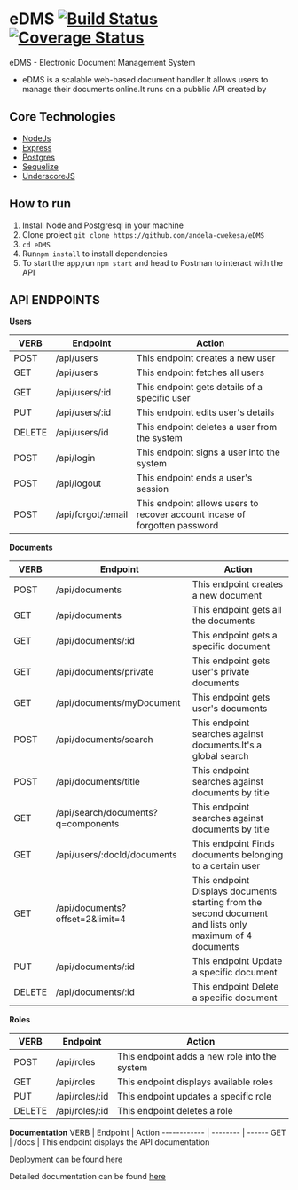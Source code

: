 # eDMS [![Build Status](https://travis-ci.org/andela-cwekesa/eDMS.svg?branch=chore/142486373/Troubleshoot-Travis)](https://travis-ci.org/andela-cwekesa/eDMS) [![Coverage Status](https://coveralls.io/repos/github/andela-cwekesa/eDMS/badge.svg?branch=chore%2F142486373%2FTroubleshoot-Travis)](https://coveralls.io/github/andela-cwekesa/eDMS?branch=chore%2F142486373%2FTroubleshoot-Travis)
eDMS - Electronic Document Management System

- eDMS is a scalable web-based document handler.It allows users to manage their documents online.It runs on a pubblic API created by 

Core Technologies
-----------
- [NodeJs](http://nodejs.org)
- [Express](http://expressjs.com)
- [Postgres](http://postgresql.com)
- [Sequelize](http://sequelizejs.com)
- [UnderscoreJS](http://underscorejs.org/)

How to run
------------
1.  Install Node and Postgresql in your machine 
2.  Clone project `git clone https://github.com/andela-cwekesa/eDMS`
3.  `cd eDMS`
4.  Run`npm install` to install dependencies
5.  To start the app,run `npm start` and head to Postman to interact with the API

## API ENDPOINTS

**Users**

VERB | Endpoint | Action
------------ | -------- | ------
POST | /api/users | This endpoint creates a new user
GET | /api/users | This endpoint fetches all users
GET | /api/users/:id | This endpoint gets details of a specific user
PUT | /api/users/:id | This endpoint edits user's details
DELETE | /api/users/id |This endpoint deletes a user from the system
POST | /api/login | This endpoint signs a user into the system
POST | /api/logout | This endpoint ends a user's session
POST | /api/forgot/:email | This endpoint allows users to recover account incase of forgotten password


**Documents**

VERB| Endpoint | Action
------------ | -------- | ------
POST | /api/documents | This endpoint creates a new document
GET | /api/documents | This endpoint gets all the documents
GET | /api/documents/:id | This endpoint gets a specific document
GET | /api/documents/private | This endpoint gets user's private documents
GET | /api/documents/myDocument | This endpoint gets user's documents
POST | /api/documents/search | This endpoint searches against documents.It's a global search
POST | /api/documents/title | This endpoint searches against documents by title
GET | /api/search/documents?q=components | This endpoint searches against documents by title
GET | /api/users/:docId/documents | This endpoint Finds documents belonging to a certain user
GET | /api/documents?offset=2&limit=4 | This endpoint Displays documents starting from the second document and lists only maximum of 4 documents
PUT | /api/documents/:id | This endpoint Update a specific document
DELETE | /api/documents/:id | This endpoint Delete a specific document


**Roles**

VERB | Endpoint | Action
------------ | -------- | ------
POST | /api/roles | This endpoint adds a new role into the system
GET | /api/roles | This endpoint displays available roles
PUT | /api/roles/:id | This endpoint updates a specific role
DELETE | /api/roles/:id | This endpoint deletes a role

**Documentation**
VERB | Endpoint | Action
------------ | -------- | ------
GET | /docs | This endpoint displays the API documentation

Deployment can be found [here](https://edms-online.herokuapp.com/)

Detailed documentation can be found [here](https://edms-online.herokuapp.com/docs)
